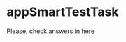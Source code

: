# appSmartTestTask
Please, check answers in [here](https://github.com/StrategDZR/appSmartTestTask/blob/master/answers.md)
